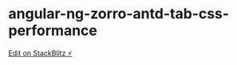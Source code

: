 # angular-ng-zorro-antd-tab-css-performance

[Edit on StackBlitz ⚡️](https://stackblitz.com/edit/angular-oggpap)